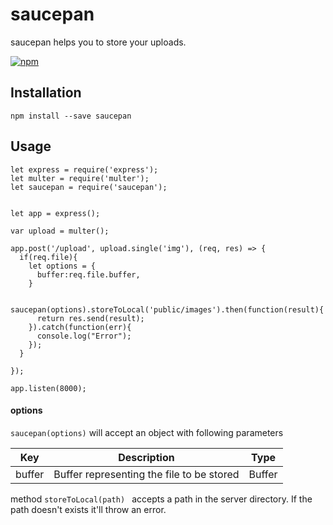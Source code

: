 # saucepan
saucepan helps you to store your uploads.

[![npm](https://img.shields.io/npm/v/saucepan.svg)](https://github.com/rawat-naresh/saucepan)

## Installation

```
npm install --save saucepan
```
## Usage
```
let express = require('express');
let multer = require('multer');
let saucepan = require('saucepan');


let app = express();

var upload = multer();

app.post('/upload', upload.single('img'), (req, res) => {
  if(req.file){
    let options = {
      buffer:req.file.buffer,
    }
    
    saucepan(options).storeToLocal('public/images').then(function(result){
      return res.send(result);
    }).catch(function(err){
      console.log("Error");
    });	
  }
  
});

app.listen(8000);
```

#### options
```saucepan(options)``` will accept an object with following parameters


| Key | Description | Type |
| --- | --- | --- |
| buffer | Buffer representing the file to be stored | Buffer |


method ```storeToLocal(path) ``` accepts a path in the server directory. If the path doesn't exists it'll throw an error.
